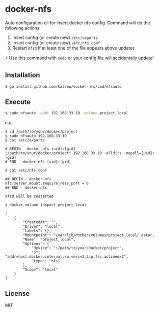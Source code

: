 # docker-nfs

Auto configuration cli for insert docker nfs config.
Command will do the following actions:

1. Insert config (or create new) `/etc/exports`
2. Insert config (or create new) `/etc/nfs.conf`
3. Restart `nfsd` if at least one of the file appears above updates

:zap: Use this command with `sudo` or your config file will accidentally update!

## Installation

```bash
$ go install github.com/katsew/docker-nfs/cmd/nfsauto
```

## Execute

```bash
$ sudo nfsauto -addr 192.168.33.10 -volume project_local
```

e.g.

```
$ cd /path/to/your/docker/project
$ sudo nfsauto 192.168.33.10
$ cat /etc/exports

# BEGIN - docker-nfs [uid]:[gid]
"/path/to/your/docker/project" 192.168.33.10 -alldirs -mapall=[uid]:[gid]
# END - docker-nfs [uid]:[gid]

$ cat /etc/nfs.conf

## BEGIN - docker-nfs
nfs.server.mount.require_resv_port = 0
## END - docker-nfs

nfsd will be restarted

$ docker volume inspect project_local

[
    {
        "CreatedAt": "",
        "Driver": "local",
        "Labels": {},
        "Mountpoint": "/var/lib/docker/volumes/project_local/_data",
        "Name": "project_local",
        "Options": {
            "device": ":/path/to/your/docker/project",
            "o": "addr=host.docker.internal,rw,vers=3,tcp,fsc,actimeo=2",
            "type": "nfs"
        },
        "Scope": "local"
    }
]

```

## License

MIT
